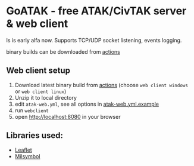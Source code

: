 # GoATAK - free ATAK/CivTAK server & web client

Is is early alfa now.
Supports TCP/UDP socket listening, events logging.

binary builds can be downloaded from [actions](https://github.com/kdudkov/goatak/actions?query=is%3Acompleted+workflow%3ACI)

## Web client setup
1. Download latest binary build from [actions](https://github.com/kdudkov/goatak/actions?query=is%3Acompleted+workflow%3ACI) (choose `web client windows` or `web client linux`)
1. Unzip it to local directory
1. edit `atak-web.yml`, see all options in [atak-web.yml.example](atak-web.yml.example)
1. run `webclient`
1. open [http://localhost:8080](http://localhost:8080) in your browser

## Libraries used:
* [Leaflet](https://leafletjs.com/)
* [Milsymbol](https://github.com/spatialillusions/milsymbol)